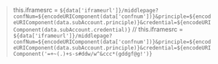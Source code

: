 > this.iframesrc = `${data['iframeurl']}/middlepage?confNum=${encodeURIComponent(data['confnum'])}&principle=${encodeURIComponent(data.subAccount.principle)}&credential=${encodeURIComponent(data.subAccount.credential)}`
            // this.iframesrc = `${data['iframeurl']}/middlepage?confNum=${encodeURIComponent(data['confnum'])}&principle=${encodeURIComponent(data.subAccount.principle)}&credential=${encodeURIComponent('=+~(.)+s-s#ddw/w^&ccc*(gddgf@g!')}` 
              